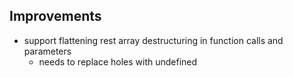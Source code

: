 ## Improvements

* support flattening rest array destructuring in function calls and parameters
  * needs to replace holes with undefined